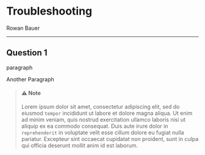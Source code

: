# Troubleshooting

Rowan Bauer

---

## Question 1

paragraph

Another Paragraph

>#### ⚠️ **Note**
>    Lorem ipsum dolor sit amet, consectetur adipiscing elit, sed do eiusmod `tempor` incididunt ut labore et dolore magna aliqua. Ut enim ad minim veniam, quis nostrud exercitation ullamco laboris nisi ut aliquip ex ea commodo consequat. Duis aute irure dolor in `reprehenderit` in voluptate velit esse cillum dolore eu fugiat nulla pariatur. Excepteur sint occaecat cupidatat non proident, sunt in culpa qui officia deserunt mollit anim id est laborum.